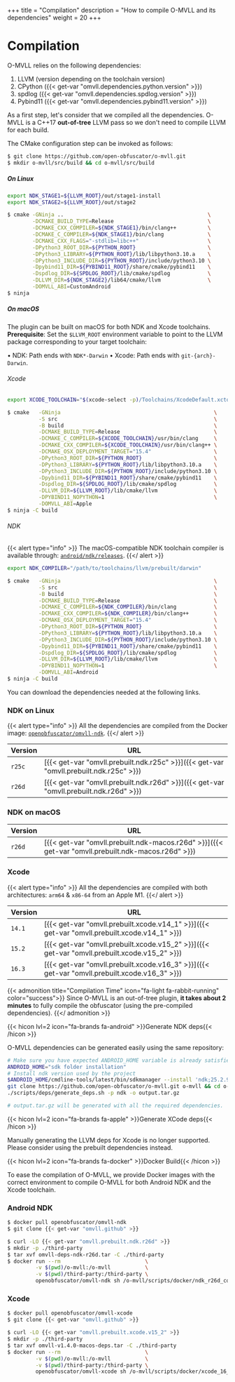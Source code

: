 +++
title       = "Compilation"
description = "How to compile O-MVLL and its dependencies"
weight      = 20
+++

# Compilation

O-MVLL relies on the following dependencies:

1. LLVM (version depending on the toolchain version)
2. CPython ({{< get-var "omvll.dependencies.python.version" >}})
3. spdlog ({{< get-var "omvll.dependencies.spdlog.version" >}})
4. Pybind11 ({{< get-var "omvll.dependencies.pybind11.version" >}})

As a first step, let's consider that we compiled all the dependencies.
O-MVLL is a C++17 **out-of-tree** LLVM pass so we don't need to compile LLVM for each build.

The CMake configuration step can be invoked as follows:

```bash
$ git clone https://github.com/open-obfuscator/o-mvll.git
$ mkdir o-mvll/src/build && cd o-mvll/src/build
```

##### On Linux

```bash
export NDK_STAGE1=${LLVM_ROOT}/out/stage1-install
export NDK_STAGE2=${LLVM_ROOT}/out/stage2

$ cmake -GNinja ..                                              \
        -DCMAKE_BUILD_TYPE=Release                              \
        -DCMAKE_CXX_COMPILER=${NDK_STAGE1}/bin/clang++          \
        -DCMAKE_C_COMPILER=${NDK_STAGE1}/bin/clang              \
        -DCMAKE_CXX_FLAGS="-stdlib=libc++"                      \
        -DPython3_ROOT_DIR=${PYTHON_ROOT}                       \
        -DPython3_LIBRARY=${PYTHON_ROOT}/lib/libpython3.10.a    \
        -DPython3_INCLUDE_DIR=${PYTHON_ROOT}/include/python3.10 \
        -Dpybind11_DIR=${PYBIND11_ROOT}/share/cmake/pybind11    \
        -Dspdlog_DIR=${SPDLOG_ROOT}/lib/cmake/spdlog            \
        -DLLVM_DIR=${NDK_STAGE2}/lib64/cmake/llvm               \
        -DOMVLL_ABI=CustomAndroid
$ ninja
```

##### On macOS

The plugin can be built on macOS for both NDK and Xcode toolchains.
**Prerequisite**: Set the `$LLVM_ROOT` environment variable to point to the LLVM
package corresponding to your target toolchain:

• NDK: Path ends with `NDK*-Darwin`
• Xcode: Path ends with `git-{arch}-Darwin`.

###### Xcode

```bash
export XCODE_TOOLCHAIN="$(xcode-select -p)/Toolchains/XcodeDefault.xctoolchain"

$ cmake   -GNinja                                                 \
          -S src                                                  \
          -B build                                                \
          -DCMAKE_BUILD_TYPE=Release                              \
          -DCMAKE_C_COMPILER=${XCODE_TOOLCHAIN}/usr/bin/clang     \
          -DCMAKE_CXX_COMPILER=${XCODE_TOOLCHAIN}/usr/bin/clang++ \
          -DCMAKE_OSX_DEPLOYMENT_TARGET="15.4"                    \
          -DPython3_ROOT_DIR=${PYTHON_ROOT}                       \
          -DPython3_LIBRARY=${PYTHON_ROOT}/lib/libpython3.10.a    \
          -DPython3_INCLUDE_DIR=${PYTHON_ROOT}/include/python3.10 \
          -Dpybind11_DIR=${PYBIND11_ROOT}/share/cmake/pybind11    \
          -Dspdlog_DIR=${SPDLOG_ROOT}/lib/cmake/spdlog            \
          -DLLVM_DIR=${LLVM_ROOT}/lib/cmake/llvm                  \
          -DPYBIND11_NOPYTHON=1                                   \
          -DOMVLL_ABI=Apple
$ ninja -C build
```

###### NDK

{{< alert type="info" >}}
The macOS-compatible NDK toolchain compiler is available through: [`android/ndk/releases`](https://github.com/android/ndk/releases/tag/r26d).
{{</ alert >}}

```bash
export NDK_COMPILER="/path/to/toolchains/llvm/prebuilt/darwin"

$ cmake   -GNinja                                                 \
          -S src                                                  \
          -B build                                                \
          -DCMAKE_BUILD_TYPE=Release                              \
          -DCMAKE_C_COMPILER=${NDK_COMPILER}/bin/clang            \
          -DCMAKE_CXX_COMPILER=${NDK_COMPILER}/bin/clang++        \
          -DCMAKE_OSX_DEPLOYMENT_TARGET="15.4"                    \
          -DPython3_ROOT_DIR=${PYTHON_ROOT}                       \
          -DPython3_LIBRARY=${PYTHON_ROOT}/lib/libpython3.10.a    \
          -DPython3_INCLUDE_DIR=${PYTHON_ROOT}/include/python3.10 \
          -Dpybind11_DIR=${PYBIND11_ROOT}/share/cmake/pybind11    \
          -Dspdlog_DIR=${SPDLOG_ROOT}/lib/cmake/spdlog            \
          -DLLVM_DIR=${LLVM_ROOT}/lib/cmake/llvm                  \
          -DPYBIND11_NOPYTHON=1                                   \
          -DOMVLL_ABI=Android
$ ninja -C build
```

You can download the dependencies needed at the following links.

### NDK on Linux

{{< alert type="info" >}}
All the dependencies are compiled from the Docker image: [`openobfuscator/omvll-ndk`](https://hub.docker.com/r/openobfuscator/omvll-ndk).
{{</ alert >}}

| Version | URL                                                                                  |
|---------|--------------------------------------------------------------------------------------|
| `r25c`   | [{{< get-var "omvll.prebuilt.ndk.r25c" >}}]({{< get-var "omvll.prebuilt.ndk.r25c" >}}) |
| `r26d`   | [{{< get-var "omvll.prebuilt.ndk.r26d" >}}]({{< get-var "omvll.prebuilt.ndk.r26d" >}}) |

### NDK on macOS

| Version  | URL                                                                                      |
|----------|------------------------------------------------------------------------------------------|
| `r26d`   | [{{< get-var "omvll.prebuilt.ndk-macos.r26d" >}}]({{< get-var "omvll.prebuilt.ndk-macos.r26d" >}}) |

### Xcode

{{< alert type="info" >}}
All the dependencies are compiled with both architectures: `arm64` & `x86-64` from an Apple M1.
{{</ alert >}}

| Version  | URL                                                                                      |
|----------|------------------------------------------------------------------------------------------|
| `14.1` | [{{< get-var "omvll.prebuilt.xcode.v14_1" >}}]({{< get-var "omvll.prebuilt.xcode.v14_1" >}}) |
| `15.2` | [{{< get-var "omvll.prebuilt.xcode.v15_2" >}}]({{< get-var "omvll.prebuilt.xcode.v15_2" >}}) |
| `16.3` | [{{< get-var "omvll.prebuilt.xcode.v16_3" >}}]({{< get-var "omvll.prebuilt.xcode.v16_3" >}}) |

{{< admonition title="Compilation Time" icon="fa-light fa-rabbit-running" color="success">}}
Since O-MVLL is an out-of-tree plugin, **it takes about 2 minutes** to fully compile the obfuscator (using
the pre-compiled dependencies).
{{</ admonition >}}

{{< hicon lvl=2 icon="fa-brands fa-android" >}}Generate NDK deps{{< /hicon >}}

O-MVLL dependencies can be generated easily using the same repository:

```bash
# Make sure you have expected ANDROID_HOME variable is already satisfied
ANDROID_HOME="sdk folder installation"
# Install ndk version used by the project
$ANDROID_HOME/cmdline-tools/latest/bin/sdkmanager --install 'ndk;25.2.9519653'
git clone https://github.com/open-obfuscator/o-mvll.git o-mvll && cd o-mvll
./scripts/deps/generate_deps.sh -p ndk -o output.tar.gz

# output.tar.gz will be generated with all the required dependencies.
```

{{< hicon lvl=2 icon="fa-brands fa-apple" >}}Generate XCode deps{{< /hicon >}}

Manually generating the LLVM deps for Xcode is no longer supported.
Please consider using the prebuilt dependencies instead.

{{< hicon lvl=2 icon="fa-brands fa-docker" >}}Docker Build{{< /hicon >}}

To ease the compilation of O-MVLL, we provide Docker images with the correct environment to
compile O-MVLL for both Android NDK and the Xcode toolchain.

### Android NDK

```bash
$ docker pull openobfuscator/omvll-ndk
$ git clone {{< get-var "omvll.github" >}}

$ curl -LO {{< get-var "omvll.prebuilt.ndk.r26d" >}}
$ mkdir -p ./third-party
$ tar xvf omvll-deps-ndk-r26d.tar -C ./third-party
$ docker run --rm                           \
         -v $(pwd)/o-mvll:/o-mvll           \
         -v $(pwd)/third-party:/third-party \
         openobfuscator/omvll-ndk sh /o-mvll/scripts/docker/ndk_r26d_compile.sh
```

### Xcode

```bash
$ docker pull openobfuscator/omvll-xcode
$ git clone {{< get-var "omvll.github" >}}

$ curl -LO {{< get-var "omvll.prebuilt.xcode.v15_2" >}}
$ mkdir -p ./third-party
$ tar xvf omvll-v1.4.0-macos-deps.tar -C ./third-party
$ docker run --rm                           \
         -v $(pwd)/o-mvll:/o-mvll           \
         -v $(pwd)/third-party:/third-party \
         openobfuscator/omvll-xcode sh /o-mvll/scripts/docker/xcode_16_compile.sh
```
